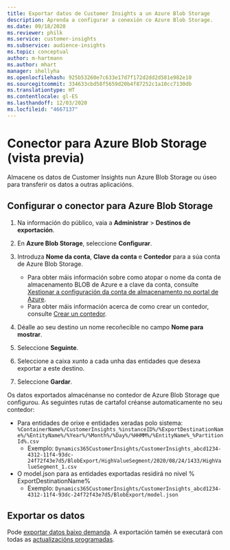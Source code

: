 ```yaml
---
title: Exportar datos de Customer Insights a un Azure Blob Storage
description: Aprenda a configurar a conexión co Azure Blob Storage.
ms.date: 09/18/2020
ms.reviewer: philk
ms.service: customer-insights
ms.subservice: audience-insights
ms.topic: conceptual
author: m-hartmann
ms.author: mhart
manager: shellyha
ms.openlocfilehash: 925b53260e7c633e17d7f172d2dd2d581e982e10
ms.sourcegitcommit: 334633cbd58f5659d20b4f87252c1a10cc7130db
ms.translationtype: HT
ms.contentlocale: gl-ES
ms.lasthandoff: 12/03/2020
ms.locfileid: "4667137"
---
```

# <a name="connector-for-azure-blob-storage-preview"></a>Conector para Azure Blob Storage (vista previa)

Almacene os datos de Customer Insights nun Azure Blob Storage ou úseo para transferir os datos a outras aplicacións.

## <a name="configure-the-connector-for-azure-blob-storage"></a>Configurar o conector para Azure Blob Storage

1. Na información do público, vaia a **Administrar** > **Destinos de exportación**.

1. En **Azure Blob Storage**, seleccione **Configurar**.

1. Introduza **Nome da conta**, **Clave da conta** e **Contedor** para a súa conta de Azure Blob Storage.
    - Para obter máis información sobre como atopar o nome da conta de almacenamento BLOB de Azure e a clave da conta, consulte [Xestionar a configuración da conta de almacenamento no portal de Azure](https://docs.microsoft.com/azure/storage/common/storage-account-manage).
    - Para obter máis información acerca de como crear un contedor, consulte [Crear un contedor](https://docs.microsoft.com/azure/storage/blobs/storage-quickstart-blobs-portal#create-a-container).

1. Déalle ao seu destino un nome recoñecible no campo **Nome para mostrar**.

1. Seleccione **Seguinte**.

1. Seleccione a caixa xunto a cada unha das entidades que desexa exportar a este destino.

1. Seleccione **Gardar**.

Os datos exportados almacénanse no contedor de Azure Blob Storage que configurou. As seguintes rutas de cartafol créanse automaticamente no seu contedor:

- Para entidades de orixe e entidades xeradas polo sistema: `%ContainerName%/CustomerInsights_%instanceID%/%ExportDestinationName%/%EntityName%/%Year%/%Month%/%Day%/%HHMM%/%EntityName%_%PartitionId%.csv`
  - Exemplo: `Dynamics365CustomerInsights/CustomerInsights_abcd1234-4312-11f4-93dc-24f72f43e7d5/BlobExport/HighValueSegment/2020/08/24/1433/HighValueSegment_1.csv`
- O model.json para as entidades exportadas residirá no nivel % ExportDestinationName%
  - Exemplo: `Dynamics365CustomerInsights/CustomerInsights_abcd1234-4312-11f4-93dc-24f72f43e7d5/BlobExport/model.json`

## <a name="export-the-data"></a>Exportar os datos

Pode [exportar datos baixo demanda](/export-destinations.md#export-data-on-demand). A exportación tamén se executará con todas as [actualizacións programadas](system.md#schedule-tab).
